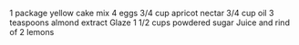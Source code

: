 1 package yellow cake mix
4 eggs
3/4 cup apricot nectar
3/4 cup oil
3 teaspoons almond extract
Glaze
1 1/2 cups powdered sugar
Juice and rind of 2 lemons